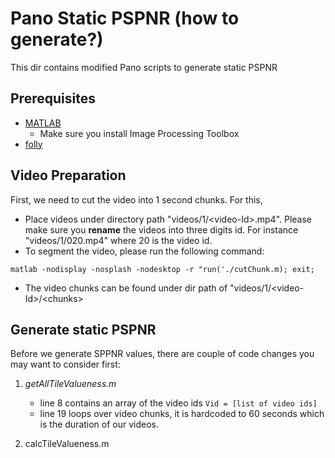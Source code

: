 # Pano Static PSPNR (how to generate?)
This dir contains modified Pano scripts to generate static PSPNR
## Prerequisites
* [MATLAB](https://www.mathworks.com/help/install/)
  * Make sure you install Image Processing Toolbox 
* [folly](https://github.com/facebook/folly)

## Video Preparation
First, we need to cut the video into 1 second chunks. For this, 
* Place videos under directory path "videos/1/\<video-Id\>.mp4". Please make sure you **rename** the videos into three digits id. For instance "videos/1/020.mp4" where 20 is the video id.
* To segment the video, please run the following command:
```
matlab -nodisplay -nosplash -nodesktop -r "run('./cutChunk.m); exit;
```
* The video chunks can be found under dir path of "videos/1/\<video-Id\>/\<chunks\>

## Generate static PSPNR
Before we generate SPPNR values, there are couple of code changes you may want to consider first:
1. *getAllTileValueness.m*
   * line 8 contains an array of the video ids `Vid = [list of video ids]`
   * line 19 loops over video chunks, it is hardcoded to 60 seconds which is the duration of our videos.
 
1. calcTileValueness.m
